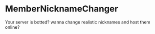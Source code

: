 # MemberNicknameChanger
Your server is botted? wanna change realistic nicknames and host them online?
